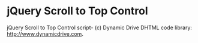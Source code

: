 # jQuery Scroll to Top Control

jQuery Scroll to Top Control script- (c) Dynamic Drive DHTML code library: http://www.dynamicdrive.com.

